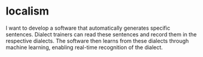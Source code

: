 # localism
I want to develop a software that automatically generates specific sentences. Dialect trainers can read these sentences and record them in the respective dialects. The software then learns from these dialects through machine learning, enabling real-time recognition of the dialect.
